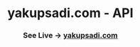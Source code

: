 <h1 align="center">yakupsadi.com - API</h1>

<h3 align="center">
    See Live -> <a href="https://yakupsadi.com/">yakupsadi.com</a>
</h3>
